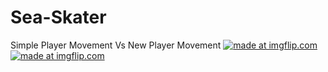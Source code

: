 # Sea-Skater
Simple Player Movement Vs New Player Movement
<a href="https://imgflip.com/gif/3a4bmx"><img src="https://i.imgflip.com/3a4bmx.gif" title="made at imgflip.com"/></a><a href="https://imgflip.com/gif/3a4cfz"><img src="https://i.imgflip.com/3a4cfz.gif" title="made at imgflip.com"/></a>
